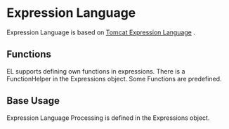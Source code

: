 # Expression Language

Expression Language is based on [Tomcat Expression Language](https://tomcat.apache.org/tomcat-8.0-doc/elapi/index.html) .

## Functions

EL supports defining own functions in expressions. There is a FunctionHelper in
the Expressions object. Some Functions are predefined.

## Base Usage

Expression Language Processing is defined in the Expressions object.

